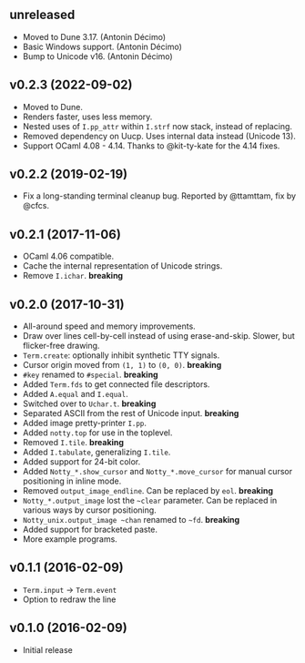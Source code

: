 ## unreleased

* Moved to Dune 3.17. (Antonin Décimo)
* Basic Windows support. (Antonin Décimo)
* Bump to Unicode v16. (Antonin Décimo)

## v0.2.3 (2022-09-02)

* Moved to Dune.
* Renders faster, uses less memory.
* Nested uses of `I.pp_attr` within `I.strf` now stack, instead of replacing.
* Removed dependency on Uucp. Uses internal data instead (Unicode 13).
* Support OCaml 4.08 - 4.14. Thanks to @kit-ty-kate for the 4.14 fixes.

## v0.2.2 (2019-02-19)

* Fix a long-standing terminal cleanup bug. Reported by @ttamttam, fix by @cfcs.

## v0.2.1 (2017-11-06)

* OCaml 4.06 compatible.
* Cache the internal representation of Unicode strings.
* Remove `I.ichar`. **breaking**

## v0.2.0 (2017-10-31)

* All-around speed and memory improvements.
* Draw over lines cell-by-cell instead of using erase-and-skip.
  Slower, but flicker-free drawing.
* `Term.create`: optionally inhibit synthetic TTY signals.
* Cursor origin moved from `(1, 1)` to `(0, 0)`. **breaking**
* `#key` renamed to `#special`. **breaking**
* Added `Term.fds` to get connected file descriptors.
* Added `A.equal` and `I.equal`.
* Switched over to `Uchar.t`. **breaking**
* Separated ASCII from the rest of Unicode input. **breaking**
* Added image pretty-printer `I.pp`.
* Added `notty.top` for use in the toplevel.
* Removed `I.tile`. **breaking**
* Added `I.tabulate`, generalizing `I.tile`.
* Added support for 24-bit color.
* Added `Notty_*.show_cursor` and `Notty_*.move_cursor` for manual cursor
  positioning in inline mode.
* Removed `output_image_endline`. Can be replaced by `eol`. **breaking**
* `Notty_*.output_image` lost the `~clear` parameter. Can be replaced in various
  ways by cursor positioning.
* `Notty_unix.output_image ~chan` renamed to `~fd`. **breaking**
* Added support for bracketed paste.
* More example programs.

## v0.1.1 (2016-02-09)
* `Term.input` -> `Term.event`
* Option to redraw the line

## v0.1.0 (2016-02-09)
* Initial release
